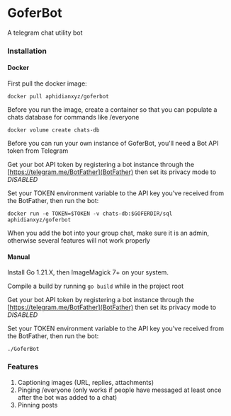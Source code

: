 # GoferBot
A telegram chat utility bot

### Installation
#### Docker
First pull the docker image:
```
docker pull aphidianxyz/goferbot
```
Before you run the image, create a container so that you can populate a chats database for commands like /everyone
```
docker volume create chats-db
```
Before you can run your own instance of GoferBot, you'll need a Bot API token from Telegram

Get your bot API token by registering a bot instance through the [https://telegram.me/BotFather](BotFather) then set its privacy mode to *DISABLED*

Set your TOKEN environment variable to the API key you've received from the BotFather, then run the bot:
```
docker run -e TOKEN=$TOKEN -v chats-db:$GOFERDIR/sql aphidianxyz/goferbot
```

When you add the bot into your group chat, make sure it is an admin, otherwise several features will not work properly

#### Manual
Install Go 1.21.X, then ImageMagick 7+ on your system.

Compile a build by running `go build` while in the project root

Get your bot API token by registering a bot instance through the [https://telegram.me/BotFather](BotFather) then set its privacy mode to *DISABLED*

Set your TOKEN environment variable to the API key you've received from the BotFather, then run the bot:
```
./GoferBot
```

### Features
1. Captioning images (URL, replies, attachments)
2. Pinging /everyone (only works if people have messaged at least once after the bot was added to a chat)
3. Pinning posts
